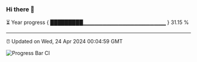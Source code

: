 ### Hi there 👋

⏳ Year progress { █████████▁▁▁▁▁▁▁▁▁▁▁▁▁▁▁▁▁▁▁▁▁ } 31.15 %

---

⏰ Updated on Wed, 24 Apr 2024 00:04:59 GMT

![Progress Bar CI](https://github.com/liununu/liununu/workflows/Progress%20Bar%20CI/badge.svg)
